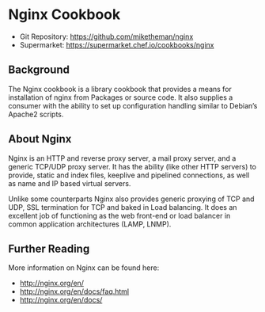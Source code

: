 # Nginx Cookbook

* Git Repository: https://github.com/miketheman/nginx
* Supermarket: https://supermarket.chef.io/cookbooks/nginx

## Background

The Nginx cookbook is a library cookbook that provides a means for installation of nginx from Packages or source code. It also supplies a consumer with the ability to set up configuration handling similar to Debian’s Apache2 scripts.

## About Nginx

Nginx is an HTTP and reverse proxy server, a mail proxy server, and a generic TCP/UDP proxy server. It has the ability (like other HTTP servers) to provide, static and index files, keeplive and pipelined connections, as well as name and IP based virtual servers.

Unlike some counterparts Nginx also provides generic proxying of TCP and UDP, SSL termination for TCP and baked in Load balancing. It does an excellent job of functioning as the web front-end or load balancer in common application architectures (LAMP, LNMP).

## Further Reading
More information on Nginx can be found here:

* http://nginx.org/en/
* http://nginx.org/en/docs/faq.html
* http://nginx.org/en/docs/
